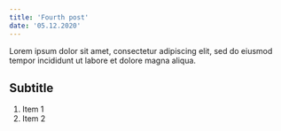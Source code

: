```yaml
---
title: 'Fourth post'
date: '05.12.2020'
---
```


Lorem ipsum dolor sit amet, consectetur adipiscing elit, sed do eiusmod tempor incididunt ut labore et dolore magna aliqua.

## Subtitle

1. Item 1
2. Item 2
